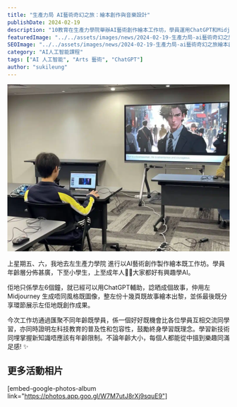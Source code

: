 ```yaml
---
title: "生產力局 AI藝術奇幻之旅：繪本創作與音樂設計"
publishDate: 2024-02-19
description: "10教育在生產力學院舉辦AI藝術創作繪本工作坊，學員運用ChatGPT和Midjourney在6小時內完成十幾頁故事繪本，展現科技教育的普及性和包容性。"
featuredImage: "../../assets/images/news/2024-02-19-生產力局-ai藝術奇幻之旅繪本創作與音樂設計/image1.jpg"
SEOImage: "../../assets/images/news/2024-02-19-生產力局-ai藝術奇幻之旅繪本創作與音樂設計/image1.jpg"
category: "AI人工智能課程"
tags: ["AI 人工智能", "Arts 藝術", "ChatGPT"]
author: "sukileung"
---
```


![](../../assets/images/news/2024-02-19-生產力局-ai藝術奇幻之旅繪本創作與音樂設計/image2.jpg)

上星期五、六，我地去左生產力學院 進行以AI藝術創作製作繪本既工作坊。學員年齡層分佈甚廣，下至小學生，上至成年人🤖🦾大家都好有興趣學AI。

佢地只係學左6個鐘，就已經可以用ChatGPT輔助，諗晒成個故事，仲用左Midjourney 生成唔同風格既圖像，整左份十幾頁既故事繪本出黎，並係最後既分享環節展示左佢地既創作成果。

今次工作坊通過匯聚不同年齡既學員，係一個好好既機會比各位學員互相交流同學習，亦同時證明左科技教育的普及性和包容性，鼓勵終身學習既理念。學習新技術同埋掌握新知識唔應該有年齡限制。不論年齡大小，每個人都能從中搵到樂趣同滿足感! ✨

## 更多活動相片

[embed-google-photos-album link="https://photos.app.goo.gl/W7M7utJ8rXj9squE9"]
